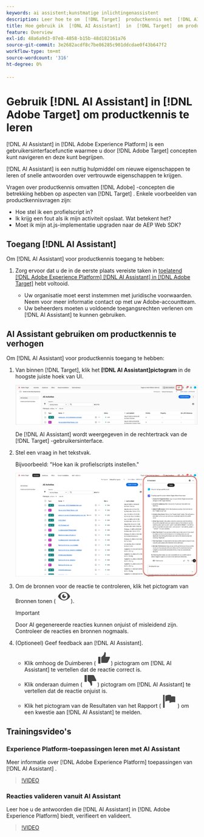 ```yaml
---
keywords: ai assistent;kunstmatige inlichtingenassistent
description: Leer hoe te om  [!DNL Target]  productkennis met  [!DNL AI Assistant] te bereiken.
title: Hoe gebruik ik  [!DNL AI Assistant]  in  [!DNL Target]  om productkennis te bereiken?
feature: Overview
exl-id: 48a6a9d3-07e8-4858-b15b-48d182161a76
source-git-commit: 3e2682acdf8c7be86285c901ddcdae0f43b647f2
workflow-type: tm+mt
source-wordcount: '316'
ht-degree: 0%

---
```


# Gebruik [!DNL AI Assistant] in [!DNL Adobe Target] om productkennis te leren

[!DNL AI Assistant] in [!DNL Adobe Experience Platform] is een gebruikersinterfacefunctie waarmee u door [!DNL Adobe Target] concepten kunt navigeren en deze kunt begrijpen.

[!DNL AI Assistant] is een nuttig hulpmiddel om nieuwe eigenschappen te leren of snelle antwoorden over vertrouwde eigenschappen te krijgen.

Vragen over productkennis omvatten [!DNL Adobe] -concepten die betrekking hebben op aspecten van [!DNL Target] . Enkele voorbeelden van productkennisvragen zijn:

* Hoe stel ik een profielscript in?
* Ik krijg een fout als ik mijn activiteit opslaat. Wat betekent het?
* Moet ik mijn at.js-implementatie upgraden naar de AEP Web SDK?

## Toegang [!DNL AI Assistant]

Om [!DNL AI Assistant] voor productkennis toegang te hebben:

1. Zorg ervoor dat u de in de eerste plaats vereiste taken in [ toelatend  [!DNL Adobe Experience Platform] [!DNL AI Assistant] in  [!DNL Adobe Target]](/help/main/c-intro/enabling-ai-assistant.md) hebt voltooid.

   * Uw organisatie moet eerst instemmen met juridische voorwaarden. Neem voor meer informatie contact op met uw Adobe-accountteam.
   * Uw beheerders moeten u voldoende toegangsrechten verlenen om [!DNL AI Assistant] te kunnen gebruiken.

## AI Assistant gebruiken om productkennis te verhogen

Om [!DNL AI Assistant] voor productkennis toegang te hebben:

1. Van binnen [!DNL Target], klik het **[!DNL AI Assistant]pictogram** in de hoogste juiste hoek van UI.

   ![ AI Hulp pictogram ](/help/main/c-intro/assets/ai-assistant-icon.png)

   De [!DNL AI Assistant] wordt weergegeven in de rechtertrack van de [!DNL Target] -gebruikersinterface.

1. Stel een vraag in het tekstvak.

   Bijvoorbeeld: &quot;Hoe kan ik profielscripts instellen.&quot;

   ![ AI Medewerker met antwoord ](/help/main/c-intro/assets/ai-assistant-answer.png)

1. Om de bronnen voor de reactie te controleren, klik het pictogram van Bronnen tonen ( ![ toon Bronnen ](/help/main/assets/icons/Visibility.svg)).

   >[!IMPORTANT]
   >
   >Door AI gegenereerde reacties kunnen onjuist of misleidend zijn. Controleer de reacties en bronnen nogmaals.

1. (Optioneel) Geef feedback aan [!DNL AI Assistant].

   * Klik omhoog de Duimberen ( ![ duimen omhoog pictogram ](/help/main/assets/icons/ThumbUp.svg)) pictogram om [!DNL AI Assistant] te vertellen dat de reactie correct is.
   * Klik onderaan duimen ( ![ duimen onderaan pictogram ](/help/main/assets/icons/ThumbDown.svg)) pictogram om [!DNL AI Assistant] te vertellen dat de reactie onjuist is.
   * Klik het pictogram van de Resultaten van het Rapport ( ![ pictogram van de Resultaten van het Rapport ](/help/main/assets/icons/Flag.svg) ) om een kwestie aan [!DNL AI Assistant] te melden.

## Trainingsvideo&#39;s

### Experience Platform-toepassingen leren met AI Assistant

Meer informatie over [!DNL Adobe Experience Platform] toepassingen van [!DNL AI Assistant] .

>[!VIDEO](https://video.tv.adobe.com/v/3441030/?learn=on&#x26;enablevpops&captions=dut)

### Reacties valideren vanuit AI Assistant

Leer hoe u de antwoorden die [!DNL AI Assistant] in [!DNL Adobe Experience Platform] biedt, verifieert en valideert.

>[!VIDEO](https://video.tv.adobe.com/v/3441745/?learn=on&#x26;enablevpops&captions=dut)
